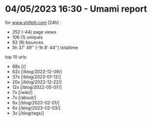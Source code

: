 # 04/05/2023 16:30 - Umami report
for www.shifeiti.com [24h] :

 - 252 (-44) page views
 - 106 (1) uniques
 - 82 (9) bounces
 - 5h 37' 49'' (-1h 8' 44'') totaltime


top 10 urls:
 - 68x [/]
 - 62x [/blog/2022-12-09/]
 - 37x [/blog/2023-01-12/]
 - 20x [/blog/2022-12-22/]
 - 12x [/blog/2022-05-07/]
 - 7x [/wiki/]
 - 7x [/about/]
 - 6x [/blog/2023-02-01/]
 - 6x [/blog/2023-02-03/]
 - 3x [/blog/tags/]


